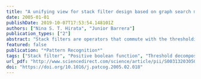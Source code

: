 ```yaml
---
title: "A unifying view for stack filter design based on graph search methods"
date: 2005-01-01
publishDate: 2019-10-07T17:53:54.148101Z
authors: ["Nina S. T. Hirata", "Junior Barrera"]
publication_types: ["2"]
abstract: "Stack filters are operators that commute with the thresholding operation, i.e., thresholding a signal, applying the binary filter on each thresholded binary signals, and then summing up (stacking) the results yields the same result as applying the multi-level (gray-scale) filter on the original signal. Several approaches for designing optimal stack filters from training data, where optimality is characterized in terms of costs based on input–output joint observations, have been proposed. This work considers stack filter design from training data under a general statistical framework developed in the context of morphological image operator design. This framework (1) provides a common point of view for distinct design approaches, being useful for comparative analysis or for emphasizing differences, (2) clearly answers the issue of why binary signals from different threshold levels, although following distinct distributions, can be pooled together in the cost estimation process, and (3) helps to show that several stack filter design approaches based on lattice diagrams search methods share a common underlying formulation."
featured: false
publication: "*Pattern Recognition*"
tags: ["Stack filter", "Positive boolean function", "Threshold decomposition", "Mathematical morphology", "Filter design", "Boolean lattice", "Graph search methods"]
url_pdf: "http://www.sciencedirect.com/science/article/pii/S003132030500141X"
doi: "https://doi.org/10.1016/j.patcog.2005.02.018"
---
```


